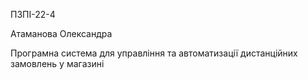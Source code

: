 ПЗПІ-22-4

Атаманова Олександра

Програмна система для управління та автоматизації дистанційних замовлень у магазині
